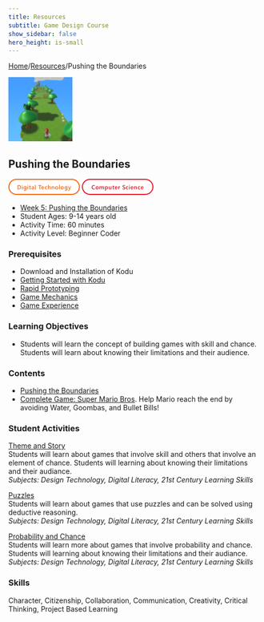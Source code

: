 ```yaml
---
title: Resources
subtitle: Game Design Course
show_sidebar: false
hero_height: is-small
---
```


[Home](..)/[Resources](.)/Pushing the Boundaries

[![](pushing_the_boundaries.png)](https://www.kodugamelab.com/worlds/#6SGgz67hJUaI256NPWFpbg==)

## Pushing the Boundaries
![Digital Technology](dt.png) ![Computer Science](cs.png)

* [Week 5: Pushing the Boundaries](PKDesignCourse_WeekFive.pdf)
* Student Ages: 9-14 years old
* Activity Time: 60 minutes
* Activity Level: Beginner Coder

### Prerequisites 
* Download and Installation of Kodu
* [Getting Started with Kodu](getting_started_with_kodu)
* [Rapid Prototyping](rapid_prototyping)
* [Game Mechanics](game_mechanics)
* [Game Experience](game_experience)

### Learning Objectives
* Students will learn the concept of building games with skill and chance. Students will learn about knowing their limitations and their audience.

### Contents
* [Pushing the Boundaries](PKDesignCourse_WeekFive.pdf)<br>
* [Complete Game: Super Mario Bros](https://www.kodugamelab.com/worlds/#6SGgz67hJUaI256NPWFpbg==). Help Mario reach the end by avoiding Water, Goombas, and Bullet Bills!

### Student Activities
[Theme and Story](https://kodu.blob.core.windows.net/kodu/Resources/PKDesignCourse_WeekFive.pdf#page=2)<br>
Students will learn about games that involve skill and others that involve an element of chance. Students will learning about knowing their limitations and their audiance.<br>
*Subjects: Design Technology, Digital Literacy, 21st Century Learning Skills*

[Puzzles](https://kodu.blob.core.windows.net/kodu/Resources/PKDesignCourse_WeekFive.pdf#page=5)<br>
Students will learn about games that use puzzles and can be solved using deductive reasoning.<br>
*Subjects: Design Technology, Digital Literacy, 21st Century Learning Skills*

[Probability and Chance](https://kodu.blob.core.windows.net/kodu/Resources/PKDesignCourse_WeekFive.pdf#page=6)<br>
Students will learn more about games that involve probability and chance. Students will learning about knowing their limitations and their audiance.<br>
*Subjects: Design Technology, Digital Literacy, 21st Century Learning Skills*

### Skills
Character,
Citizenship,
Collaboration,
Communication,
Creativity,
Critical Thinking,
Project Based Learning 
